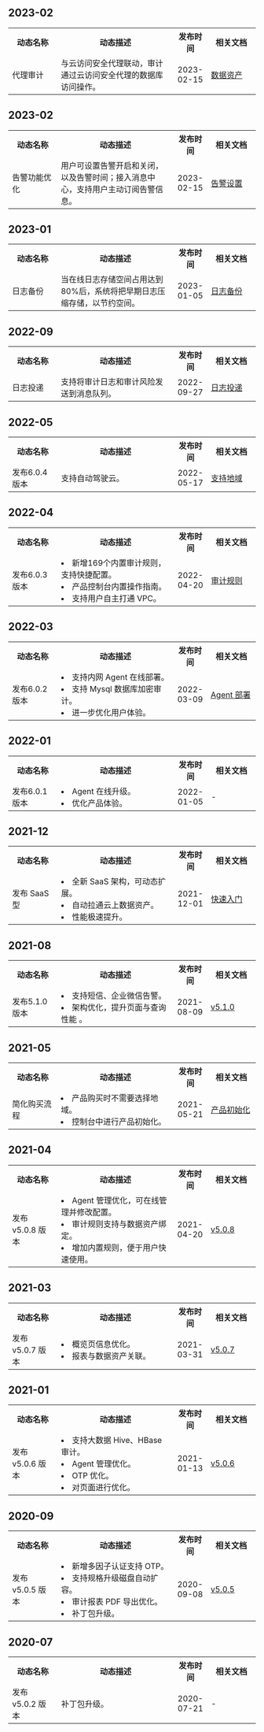 ## 2023-02
<table>
<tr><th width=20%>动态名称</th><th width=48%>动态描述</th><th width=12%>发布时间</th><th width=20%>相关文档</th></tr>
<tr>
<td>代理审计</td>
<td>
与云访问安全代理联动，审计通过云访问安全代理的数据库访问操作。
</td>
<td>2023-02-15</td>
<td><a href="https://cloud.tencent.com/document/product/856/66075">数据资产</a></td></tr>
</table>

## 2023-02
<table>
<tr><th width=20%>动态名称</th><th width=48%>动态描述</th><th width=12%>发布时间</th><th width=20%>相关文档</th></tr>
<tr>
<td>告警功能优化</td>
<td>
用户可设置告警开启和关闭，以及告警时间；接入消息中心，支持用户主动订阅告警信息。
</td>
<td>2023-02-15</td>
<td><a href="https://cloud.tencent.com/document/product/856/66277">告警设置</a></td></tr>
</table>

## 2023-01
<table>
<tr><th width=20%>动态名称</th><th width=48%>动态描述</th><th width=12%>发布时间</th><th width=20%>相关文档</th></tr>
<tr>
<td>日志备份</td>
<td>
当在线日志存储空间占用达到80%后，系统将把早期日志压缩存储，以节约空间。
</td>
<td>2023-01-05</td>
<td><a href="https://cloud.tencent.com/document/product/856/75745">日志备份</a></td></tr>
</table>

## 2022-09
<table>
<tr><th width=20%>动态名称</th><th width=48%>动态描述</th><th width=12%>发布时间</th><th width=20%>相关文档</th></tr>
<tr>
<td>日志投递</td>
<td>
支持将审计日志和审计风险发送到消息队列。
</td>
<td>2022-09-27</td>
<td><a href="https://cloud.tencent.com/document/product/856/80891">日志投递</a></td></tr>
</table>



## 2022-05
<table>
<tr><th width=20%>动态名称</th><th width=48%>动态描述</th><th width=12%>发布时间</th><th width=20%>相关文档</th></tr>
<tr>
<td>发布6.0.4版本</td>
<td>
支持自动驾驶云。
</td>
<td>2022-05-17</td>
<td><a href="https://cloud.tencent.com/document/product/856/73598">支持地域</a></td></tr>
</table>


## 2022-04
<table>
<tr><th width=20%>动态名称</th><th width=48%>动态描述</th><th width=12%>发布时间</th><th width=20%>相关文档</th></tr>
<tr>
<td>发布6.0.3版本</td>
<td>
<li>新增169个内置审计规则，支持快捷配置。</li>
<li>产品控制台内置操作指南。</li>
<li>支持用户自主打通 VPC。</li>
</td>
<td>2022-04-20</td>
<td><a href="https://cloud.tencent.com/document/product/856/66359">审计规则</a></td></tr>
</table>

## 2022-03
<table>
<tr><th width=20%>动态名称</th><th width=48%>动态描述</th><th width=12%>发布时间</th><th width=20%>相关文档</th></tr>
<tr>
<td>发布6.0.2版本</td>
<td>
<li>支持内网 Agent 在线部署。</li>
<li>支持 Mysql 数据库加密审计。</li>
<li>进一步优化用户体验。</li>
</td>
<td>2022-03-09</td>
<td><a href="https://cloud.tencent.com/document/product/856/66492">Agent 部署</a></td></tr>
</table>

## 2022-01
<table>
<tr><th width=20%>动态名称</th><th width=48%>动态描述</th><th width=12%>发布时间</th><th width=20%>相关文档</th></tr>
<tr>
<td>发布6.0.1版本</td>
<td>
<li>Agent 在线升级。</li>
<li>优化产品体验。</li>
</td>
<td>2022-01-05</td>
<td>-</td></tr>
</table>


## 2021-12
<table>
<tr><th width=20%>动态名称</th><th width=48%>动态描述</th><th width=12%>发布时间</th><th width=20%>相关文档</th></tr>
<tr>
<td>发布 SaaS 型</td>
<td>
<li>全新 SaaS 架构，可动态扩展。</li>
<li>自动拉通云上数据资产。</li>
<li>性能极速提升。</li>
</td>
<td>2021-12-01</td><td><a href="https://cloud.tencent.com/document/product/856/64700">快速入门</a></td></tr>
</table>



## 2021-08
<table>
<tr><th width=20%>动态名称</th><th width=48%>动态描述</th><th width=12%>发布时间</th><th width=20%>相关文档</th></tr>
<tr><td>发布5.1.0版本</td><td><li>支持短信、企业微信告警。</li><li>架构优化，提升页面与查询性能
。</li></li></td><td>2021-08-09</td><td><a href="https://cloud.tencent.com/document/product/856/60124">v5.1.0</a></td></tr>
</table>


## 2021-05
<table>
<tr><th width=20%>动态名称</th><th width=48%>动态描述</th><th width=12%>发布时间</th><th width=20%>相关文档</th></tr>
<tr><td>简化购买流程</td><td><li>产品购买时不需要选择地域。</li><li>控制台中进行产品初始化。</li></li></td><td>2021-05-21</td><td><a href="https://cloud.tencent.com/document/product/856/56089">产品初始化</a></td></tr>
</table>


## 2021-04
<table>
<tr><th width=20%>动态名称</th><th width=48%>动态描述</th><th width=12%>发布时间</th><th width=20%>相关文档</th></tr>
<tr><td>发布 v5.0.8 版本</td><td><li>Agent 管理优化，可在线管理并修改配置。</li><li>审计规则支持与数据资产绑定。</li><li>增加内置规则，便于用户快速使用。</li></td><td>2021-04-20</td><td><a href="https://cloud.tencent.com/document/product/856/54880">v5.0.8</a></td></tr>
</table>




## 2021-03
<table>
<tr><th width=20%>动态名称</th><th width=48%>动态描述</th><th width=12%>发布时间</th><th width=20%>相关文档</th></tr>
<tr><td>发布 v5.0.7 版本</td><td><li>概览页信息优化。</li><li>报表与数据资产关联。</li></td><td>2021-03-31</td><td><a href="https://cloud.tencent.com/document/product/856/17388">v5.0.7</a></td></tr>
</table>

## 2021-01
<table>
<tr><th width=20%>动态名称</th><th width=48%>动态描述</th><th width=12%>发布时间</th><th width=20%>相关文档</th></tr>
<tr><td>发布 v5.0.6 版本</td><td><li>支持大数据 Hive、HBase 审计。</li><li>Agent 管理优化。</li><li>OTP 优化。</li><li>对页面进行优化。</li></td><td>2021-01-13</td><td><a href="https://cloud.tencent.com/document/product/856/54442">v5.0.6</a></td></tr>
</table>

## 2020-09
<table>
<tr><th width=20%>动态名称</th><th width=48%>动态描述</th><th width=12%>发布时间</th><th width=20%>相关文档</th></tr>
<tr><td>发布 v5.0.5 版本</td><td><li>新增多因子认证支持 OTP。</li><li>支持规格升级磁盘自动扩容。</li><li>审计报表 PDF 导出优化。</li><li>补丁包升级。</li></td><td>2020-09-08</td><td><a href="https://cloud.tencent.com/document/product/856/54421">v5.0.5</a></td></tr>
</table>

## 2020-07
<table>
<tr><th width=20%>动态名称</th><th width=48%>动态描述</th><th width=12%>发布时间</th><th width=20%>相关文档</th></tr>
<tr><td>发布 v5.0.2 版本</td><td>补丁包升级。</td><td>2020-07-21</td><td>-</td></tr>
</table>
